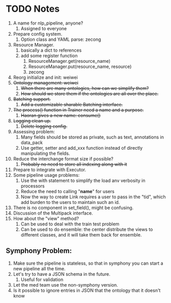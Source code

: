 # TODO Notes
1. A name for nlp_pipeline, anyone?
    1. Assigned to everyone
1. Prepare config system.
    1. Option class and YAML parse: zecong
1. Resource Manager.
    1. basically a dict to references
    1. add some register function 
        1. ResourceManager.get(resource_name)
        1. ResourceManager.put(resource_name, resource)
        1. zecong
1. Reorg initialize and init: weiwei
1. ~~Ontology management: weiwei~~
    1. ~~When there are many ontologies, how can we simplify them?~~
    1. ~~How should we store them if the ontologies are all over the place.~~
1. ~~Batching support.~~
    1. ~~Add a customizable sharable Batching interface.~~
1. ~~The process() function in Trainer need a name and a purpose.~~
    1. ~~Haoran gives a new name: consume()~~
1. ~~Logging clean up.~~
    1. ~~Delete logging config.~~
1. Assessing problem:
    1. Many fields should be stored as private, such as text, annotations in data_pack
    1. Use getter, setter and add_xxx function instead of directly manipulating the fields.
1. Reduce the interchange format size if possible?
    1. ~~Probably no need to store all indexing along with it~~
1. Prepare to integrate with Executor.
1. Some pipeline usage problems:
    1. Use the with statement to simplify the load anv verbosity in processors
    1. Reduce the need to calling "__name__" for users
    1. Now the way to create Link requires a user to pass in the "tid", which add
     burden to the users to maintain such an id.
1. There is no component in set_field(), might be confusing.
1. Discussion of the Multipack interface.
1. How about the "view" method?
    1. Can be used to deal with the train test problem
    1. Can be used to do ensemble: the center distribute the views to different 
    classes, and it will take them back for ensemble.

## Symphony Problem:
1. Make sure the pipeline is stateless, so that in symphony
 you can start a new pipeline all the time.
1. Let's try to have a JSON schema in the future.
    1. Useful for validation
1. Let the med team use the non-symphony version.
1. Is it possible to ignore entries in JSON that the ontology that it doesn't know
